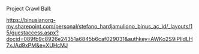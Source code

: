 Project Crawl Ball:

https://binusianorg-my.sharepoint.com/personal/stefano_hardjamuliono_binus_ac_id/_layouts/15/guestaccess.aspx?docid=089fb9c8926e24351a6845b6caf029031&authkey=AWKo2S9iPIIdLH7xJAd9xPM&e=XUHcMJ
